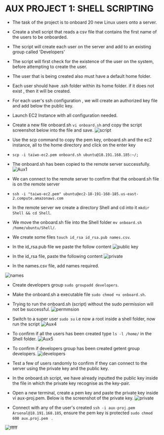 # AUX PROJECT 1: SHELL SCRIPTING

- The task of the project is to onboard 20 new Linux users onto a server. 
- Create a shell script that reads a csv file that contains the first name of the users to be onboarded.
- The script will create each user on the server and add to an existing group called 'Developers'
- The script will first check for the existence of the user on the system, before attempting to create the user.
- The user that is being created also must have a default home folder.
- Each user should have .ssh folder within its home folder. if it does not exist , then it will be created.
- For each user's ssh configuration , we will create an authorized key file and add below the public key.


- Launch EC2 Instance with all configuration needed.
- Create a new file onboard.sh `vi onboard.sh` and copy the script screenshot below into the file and save.
![script](https://user-images.githubusercontent.com/50557587/139960599-72b3e38a-6cca-4e37-a87d-e3b91da7d522.PNG)

- Use the scp command to copy the pem key, onboard.sh  and the ec2 instance, all to the home directory and click on the enter key
- `scp -i taiwo-ec2.pem onboard.sh ubuntu@18.191.168.185:~/;`
- The onboard.sh has been copied to the remote server successfully.
![Aux1](https://user-images.githubusercontent.com/50557587/139961422-44efe69f-26f2-4b0c-b08c-0d15ecc82c8a.PNG)

- We can connect to the remote server to confirm that the onboard.sh file is on the remote server
- `ssh -i "taiwo-ec2.pem" ubuntu@ec2-18-191-168-185.us-east-2.compute.amazonaws.com`

- In the remote server we create a directory Shell and cd into it `mkdir Shell && cd Shell`.
- We move the onboard.sh file into the Shell folder `mv onboard.sh /home/ubuntu/Shell/`.
- We create some files `touch id_rsa id_rsa.pub names.csv`.
- In the id_rsa.pub file we paste the follow content
![public key](https://user-images.githubusercontent.com/50557587/139958657-b47af460-820a-4568-b55f-069cb80b8945.PNG)

- In the id_rsa file, paste the following content
![private](https://user-images.githubusercontent.com/50557587/139962963-6fd6a383-516f-446e-877f-5cfd5e1ce584.PNG)

- In the names.csv file, add names required.

 ![names](https://user-images.githubusercontent.com/50557587/139963366-375d2690-cc96-4c8d-a01d-8d0029a49135.PNG)

- Create developers group `sudo groupadd developers`.
- Make the onboard.sh a executable file `sudo chmod +x onboard.sh`.
- Trying to run the onboard.sh (script) without the sudo permission will not be successful.
![permmsion](https://user-images.githubusercontent.com/50557587/139964122-5d2a0f64-a6aa-48db-905e-7c207bf1fb2a.PNG)

- Switch to a super user `sudo su` i.e now a root inside a shell folder, now run the script 
![Aux4](https://user-images.githubusercontent.com/50557587/139964630-12829473-6de1-4d65-9cdf-82dfe594d2a7.PNG)

- To confirm if all the users has been created type `ls -l /home/` in the Shell folder.
![Aux5](https://user-images.githubusercontent.com/50557587/139964896-d0954cdc-55a6-42cb-81f4-7a73bdd50971.PNG)

- To confirm if developers group has been created getent group developers.
![developers](https://user-images.githubusercontent.com/50557587/139965080-c5496e22-8166-475f-8365-3ff6935f9193.PNG)

- Test a few of users randomly to confirm  if they can connect to the server using the private key and the public key.
- In the onboard.sh script, we have already inputted the public key inside the file in which the private key recognise as the key-pair.
- Open a new terminal, create a pem key and paste the private key inside vi aux-proj.pem. Below is the screenshot of the private key.
![private](https://user-images.githubusercontent.com/50557587/139962963-6fd6a383-516f-446e-877f-5cfd5e1ce584.PNG)

- Connect with any of the user's created `ssh -i aux-proj.pem Arsenal@18.191.168.185`, ensure the pem key is protected `sudo chmod 600 aux.proj.pem ` .

![fffff](https://user-images.githubusercontent.com/50557587/139966396-d80ded85-e67b-4888-9494-3f70ac4d5300.PNG)
